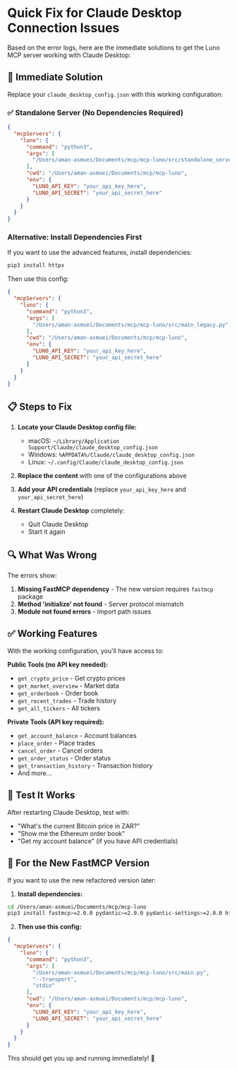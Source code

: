 # Quick Fix for Claude Desktop Connection Issues

Based on the error logs, here are the immediate solutions to get the Luno MCP server working with Claude Desktop:

## 🚨 Immediate Solution

Replace your `claude_desktop_config.json` with this working configuration:

### ✅ Standalone Server (No Dependencies Required)
```json
{
  "mcpServers": {
    "luno": {
      "command": "python3",
      "args": [
        "/Users/aman-asmuei/Documents/mcp/mcp-luno/src/standalone_server.py"
      ],
      "cwd": "/Users/aman-asmuei/Documents/mcp/mcp-luno",
      "env": {
        "LUNO_API_KEY": "your_api_key_here",
        "LUNO_API_SECRET": "your_api_secret_here"
      }
    }
  }
}
```

### Alternative: Install Dependencies First
If you want to use the advanced features, install dependencies:
```bash
pip3 install httpx
```

Then use this config:
```json
{
  "mcpServers": {
    "luno": {
      "command": "python3",
      "args": [
        "/Users/aman-asmuei/Documents/mcp/mcp-luno/src/main_legacy.py"
      ],
      "cwd": "/Users/aman-asmuei/Documents/mcp/mcp-luno",
      "env": {
        "LUNO_API_KEY": "your_api_key_here",
        "LUNO_API_SECRET": "your_api_secret_here"
      }
    }
  }
}
```

## 📋 Steps to Fix

1. **Locate your Claude Desktop config file:**
   - macOS: `~/Library/Application Support/Claude/claude_desktop_config.json`
   - Windows: `%APPDATA%/Claude/claude_desktop_config.json`
   - Linux: `~/.config/Claude/claude_desktop_config.json`

2. **Replace the content** with one of the configurations above

3. **Add your API credentials** (replace `your_api_key_here` and `your_api_secret_here`)

4. **Restart Claude Desktop** completely:
   - Quit Claude Desktop
   - Start it again

## 🔍 What Was Wrong

The errors show:
1. **Missing FastMCP dependency** - The new version requires `fastmcp` package
2. **Method 'initialize' not found** - Server protocol mismatch
3. **Module not found errors** - Import path issues

## ✅ Working Features

With the working configuration, you'll have access to:

**Public Tools (no API key needed):**
- `get_crypto_price` - Get crypto prices
- `get_market_overview` - Market data
- `get_orderbook` - Order book
- `get_recent_trades` - Trade history
- `get_all_tickers` - All tickers

**Private Tools (API key required):**
- `get_account_balance` - Account balances
- `place_order` - Place trades
- `cancel_order` - Cancel orders
- `get_order_status` - Order status
- `get_transaction_history` - Transaction history
- And more...

## 🚀 Test It Works

After restarting Claude Desktop, test with:
- "What's the current Bitcoin price in ZAR?"
- "Show me the Ethereum order book"
- "Get my account balance" (if you have API credentials)

## 🔧 For the New FastMCP Version

If you want to use the new refactored version later:

1. **Install dependencies:**
```bash
cd /Users/aman-asmuei/Documents/mcp/mcp-luno
pip3 install fastmcp>=2.0.0 pydantic>=2.0.0 pydantic-settings>=2.0.0 httpx>=0.24.0 python-dotenv>=1.0.0
```

2. **Then use this config:**
```json
{
  "mcpServers": {
    "luno": {
      "command": "python3",
      "args": [
        "/Users/aman-asmuei/Documents/mcp/mcp-luno/src/main.py",
        "--transport",
        "stdio"
      ],
      "cwd": "/Users/aman-asmuei/Documents/mcp/mcp-luno",
      "env": {
        "LUNO_API_KEY": "your_api_key_here",
        "LUNO_API_SECRET": "your_api_secret_here"
      }
    }
  }
}
```

This should get you up and running immediately! 🎉